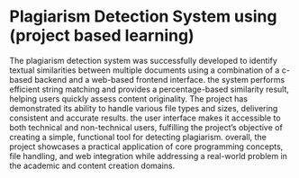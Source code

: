 # Plagiarism Detection System using (project based learning)
The plagiarism detection system was successfully developed to identify textual 
similarities between multiple documents using a combination of a c-based 
backend and a web-based frontend interface. the system performs efficient string 
matching and provides a percentage-based similarity result, helping users quickly 
assess content originality. 
The project has demonstrated its ability to handle various 
file types and sizes, delivering consistent and accurate results. the user interface 
makes it accessible to both technical and non-technical users, fulfilling the 
project’s objective of creating a simple, functional tool for detecting plagiarism. 
overall, the project showcases a practical application of core programming 
concepts, file handling, and web integration while addressing a real-world 
problem in the academic and content creation domains.
